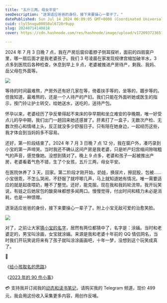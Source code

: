 ```yaml
---
title: "五斤三两，母女平安"
seoDescription: "逐渐适应爸爸的身份，接下来要操心一辈子了。"
datePublished: Sun Jul 14 2024 06:09:05 GMT+0000 (Coordinated Universal Time)
cuid: clyl5nugu00050al6720r9upp
slug: 20240714140818
cover: https://cdn.hashnode.com/res/hashnode/image/upload/v1720937236517/c7299c5d-211d-4686-8336-3929ab62d11e.jpeg

---
```


2024 年 7 月 3 日晚 7 点，我在产房后窗仰着脖子侧耳探听，面前的四扇窗户里，哪一扇后面才是我老婆孩子。我们 3 号凌晨在家发现规律宫缩加破羊水，3 点多到医院后各种检查，休息到早上 9 点，老婆被推进产房待产，剩我、我妈、岳父母在外面等。

![](url)

等待的时间最难熬，产房外还有好几家在等，倚着扶手等的，坐等的，踱步等的。但我知道，最难熬的，还是一个人待产的产妇。我们只能在外面听她或医生的指示，按门铃让护士转交，给她送水，送吃的，送待产包。

怀孕以来，老婆经历了孕反晕得起不来床的孕早期和坐立难安的孕晚期，唯一好受点儿的孕中期，我们出门一趟回来她还感冒了。肝素打了一盒子，无数次产检、无数次担心和情绪上头，反正就没多少舒服日子。只有陪在她身边，一起经历这些，我才体会到当妈妈多不容易。

还好，第一阶段结束了。2024 年 7 月 3 日晚 7 点 12 分，我在窗户外，凑巧录到小宝的第一声啼哭。当时我还不确认这间产房是我老婆，只是听产妇宫缩间隙喘粗气的声音，感觉像她。没想到猜对了。晚上 9 点多，老婆和孩子一起被推出产房，老婆看着气色不错，生了个女孩，五斤三两，母女平安。

在医院休养了 3 天，回家。第二阶段才刚开始，奶娃，换尿片，擦屁股，包被……小宝很乖，不怎么哭闹，不舒服了就哼唧几声，马上就知道她有情况。唯一需要适应的就是起夜喂奶，睡不了整觉。还好，能克服。现在我和我妈轮流带。我开玩笑说，有娃之后她尿包的酸臭味都想多闻两口。慢慢觉得，付出时间和精力未必是消耗，也是一种馈赠。

逐渐适应爸爸的身份，接下来要操心一辈子了。附上小宝无敌可爱的治愈笑脸。

![](url)

对了，之前让大家[猜小宝的名字](https://mp.weixin.qq.com/s?__biz=MzI3MzU5MDA1OQ==&mid=2247488529&idx=1&sn=36e64f4bbb03d2f8f361b3873028a932&chksm=eb21a655dc562f4369ed71b580103339f4363e5bd079acabc997bdc05e2138649436051c49f1#rd)，居然有两位都猜中了，名字是：涂婳。当时和老婆定的，男宝叫涂画，女宝就涂婳。来源是我和老婆十年前的 QQ 情侣网名，当时我们开玩笑说将来有了孩子就叫涂涂画画吧，十年一梦，没想到这个玩笑成真了。

🔗

《[给小孩取名的思路](https://mp.weixin.qq.com/s?__biz=MzI3MzU5MDA1OQ==&mid=2247488529&idx=1&sn=36e64f4bbb03d2f8f361b3873028a932&chksm=eb21a655dc562f4369ed71b580103339f4363e5bd079acabc997bdc05e2138649436051c49f1#rd)》

《[2023 年的 90 件小事](https://mp.weixin.qq.com/s?__biz=MzI3MzU5MDA1OQ==&mid=2247488217&idx=1&sn=1bc5ae0abf1051bd4a132f9776f6fa57&chksm=eb21a09ddc56298b301a16216b27ed6fce275a034eb969a62ab4cc806d09f176561fa46d97de&scene=21#wechat_redirect)》

💳 支持我并订阅我的[动态和读书笔记](https://mp.weixin.qq.com/s/A_yK10ktL8Nl7RzsnGwzEg)，请购买我的 Telegram 频道，现价 499 元，我会用这份收入采集更多内容，用创作反哺。